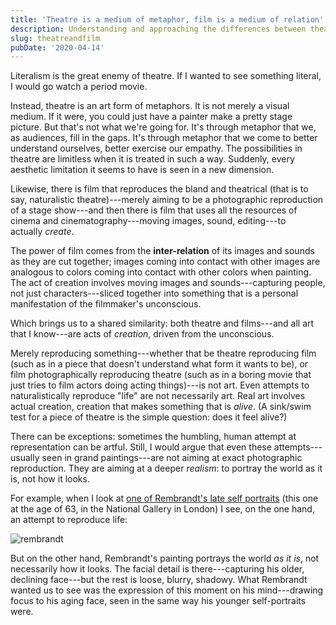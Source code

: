 ```yaml
---
title: 'Theatre is a medium of metaphor, film is a medium of relation'
description: Understanding and approaching the differences between theatre and film.
slug: theatreandfilm
pubDate: '2020-04-14'
---
```


Literalism is the great enemy of theatre. If I wanted to see something literal, I would go watch a period movie.

Instead, theatre is an art form of metaphors. It is not merely a visual medium. If it were, you could just have a painter make a pretty stage picture. But that's not what we're going for. It's through metaphor that we, as audiences, fill in the gaps. It's through metaphor that we come to better understand ourselves, better exercise our empathy. The possibilities in theatre are limitless when it is treated in such a way. Suddenly, every aesthetic limitation it seems to have is seen in a new dimension.

Likewise, there is film that reproduces the bland and theatrical (that is to say, naturalistic theatre)---merely aiming to be a photographic reproduction of a stage show---and then there is film that uses all the resources of cinema and cinematography---moving images, sound, editing---to actually *create*.

The power of film comes from the **inter-relation** of its images and sounds as they are cut together; images coming into contact with other images are analogous to colors coming into contact with other colors when painting. The act of creation involves moving images and sounds---capturing people, not just characters---sliced together into something that is a personal manifestation of the filmmaker's unconscious.

Which brings us to a shared similarity: both theatre and films---and all art that I know---are acts of *creation*, driven from the unconscious.

Merely reproducing something---whether that be theatre reproducing film (such as in a piece that doesn't understand what form it wants to be), or film photographically reproducing theatre (such as in a boring movie that just tries to film actors doing acting things)---is not art. Even attempts to naturalistically reproduce "life" are not necessarily art. Real art involves actual creation, creation that makes something that is *alive*. (A sink/swim test for a piece of theatre is the simple question: does it feel alive?)

There can be exceptions: sometimes the humbling, human attempt at representation can be artful. Still, I would argue that even these attempts---usually seen in grand paintings---are not aiming at exact photographic reproduction. They are aiming at a deeper *realism*: to portray the world as it is, not how it looks.

For example, when I look at [one of Rembrandt's late self portraits](hrttps://www.nationalgallery.org.uk/paintings/rembrandt-self-portrait-at-the-age-of-63) (this one at the age of 63, in the National Gallery in London) I see, on the one hand, an attempt to reproduce life:

![rembrandt](/images/rembrandt.jpg)

But on the other hand, Rembrandt's painting portrays the world *as it is*, not necessarily how it looks. The facial detail is there---capturing his older, declining face---but the rest is loose, blurry, shadowy. What Rembrandt wanted us to see was the expression of this moment on his mind---drawing focus to his aging face, seen in the same way his younger self-portraits were.
